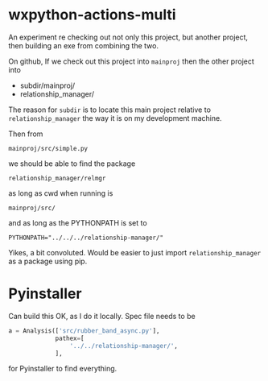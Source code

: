 # wxpython-actions-multi

An experiment re checking out not only this project, but another project, then building an exe from combining the two.

On github, If we check out this project into `mainproj` then the other project into 

- subdir/mainproj/
- relationship_manager/

The reason for `subdir` is to locate this main project relative to `relationship_manager` the way it is on my development machine.

Then from 

    mainproj/src/simple.py

we should be able to find the package

    relationship_manager/relmgr

as long as cwd when running is 

    mainproj/src/
    
and as long as the PYTHONPATH is set to

    PYTHONPATH="../../../relationship-manager/"


Yikes, a bit convoluted. Would be easier to just import `relationship_manager` as a package using pip.

# Pyinstaller

Can build this OK, as I do it locally.  Spec file needs to be

```python
a = Analysis(['src/rubber_band_async.py'],
             pathex=[
                 '../../relationship-manager/',
             ], 

```

for Pyinstaller to find everything.